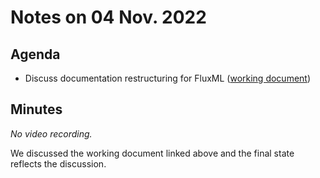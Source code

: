 # Notes on 04 Nov. 2022

## Agenda

- Discuss documentation restructuring for FluxML ([working document](https://hackmd.io/@darsnack/BJkssoMHi))

## Minutes

_No video recording._

We discussed the working document linked above and the final state reflects the discussion.
